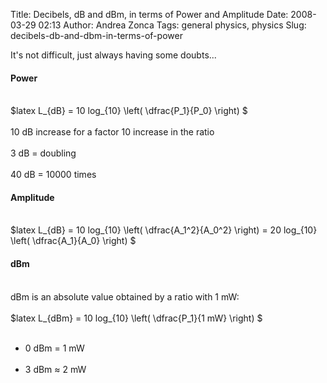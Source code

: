 Title: Decibels, dB and dBm, in terms of Power and Amplitude
Date: 2008-03-29 02:13
Author: Andrea Zonca
Tags: general physics, physics
Slug: decibels-db-and-dbm-in-terms-of-power

<p>
 It's not difficult, just always having some doubts...
 <br/>
</p>
<h4>
 Power
</h4>
<br/>
$latex L_{dB} = 10 log_{10} \left( \dfrac{P_1}{P_0} \right) $
<br/>
<br/>
10 dB increase for a factor 10 increase in the ratio
<br/>
<br/>
3 dB = doubling
<br/>
<br/>
40 dB = 10000 times
<br/>
<h4>
 Amplitude
</h4>
<br/>
$latex L_{dB} = 10 log_{10} \left( \dfrac{A_1^2}{A_0^2} \right) = 20 log_{10} \left( \dfrac{A_1}{A_0} \right)  $
<br/>
<h4>
 dBm
</h4>
<br/>
dBm is an absolute value obtained by a ratio with 1 mW:
<br/>
<br/>
$latex L_{dBm} = 10 log_{10} \left( \dfrac{P_1}{1 mW} \right) $
<br/>
<ul>
 <br/>
 <li>
  0 dBm = 1 mW
 </li>
 <br/>
 <li>
  3 dBm ≈ 2 mW
 </li>
 <br/>
</ul>
